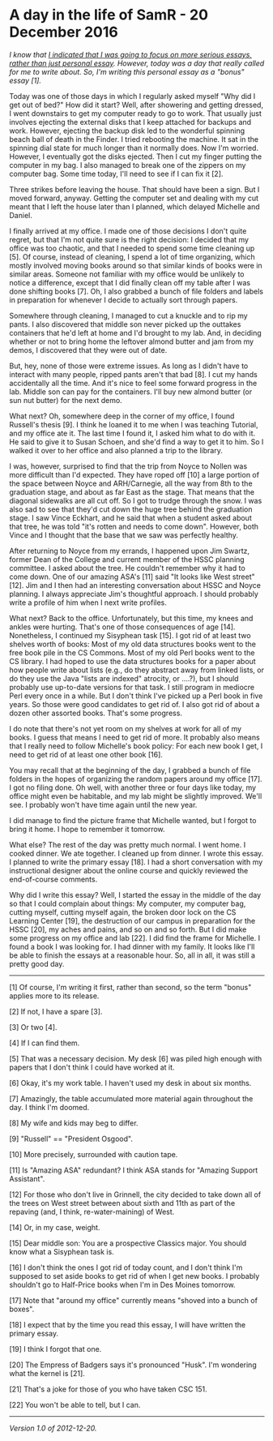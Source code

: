 A day in the life of SamR - 20 December 2016
============================================

*I know that [I indicated that I was going to focus on more serious
essays, rather than just personal essay](serious-or-frivolous.html).
However, today was a day that really called for me to write about.
So, I'm writing this personal essay as a "bonus" essay [1].*

Today was one of those days in which I regularly asked myself "Why did I
get out of bed?"  How did it start?  Well, after showering and getting
dressed, I went downstairs to get my computer ready to go to work.
That usually just involves ejecting the external disks that I keep
attached for backups and work.  However, ejecting the backup disk led
to the wonderful spinning beach ball of death in the Finder.  I tried
rebooting the machine.  It sat in the spinning dial state for much
longer than it normally does.  Now I'm worried.  However, I eventually
got the disks ejected.  Then I cut my finger putting the computer in
my bag.  I also managed to break one of the zippers on my computer bag.
Some time today, I'll need to see if I can fix it [2].

Three strikes before leaving the house.  That should have been a sign.
But I moved forward, anyway.  Getting the computer set and dealing with
my cut meant that I left the house later than I planned, which delayed
Michelle and Daniel.

I finally arrived at my office.  I made one of those decisions I
don't quite regret, but that I'm not quite sure is the right decision:
I decided that my office was too chaotic, and that I needed to spend
some time cleaning up [5].  Of course, instead of cleaning, I spend a
lot of time organizing, which mostly involved moving books around so
that similar kinds of books were in similar areas.  Someone not familiar
with my office would be unlikely to notice a difference, except that I
did finally clean off my table after I was done shifting books [7].  Oh,
I also grabbed a bunch of file folders and labels in preparation for
whenever I decide to actually sort through papers.

Somewhere through cleaning, I managed to cut a knuckle and to rip my
pants.  I also discovered that middle son never picked up the outtakes
containers that he'd left at home and I'd brought to my lab.  And, in
deciding whether or not to bring home the leftover almond butter and
jam from my demos, I discovered that they were out of date.

But, hey, none of those were extreme issues.  As long as I didn't have 
to interact with many people, ripped pants aren't that bad [8].  I cut
my hands accidentally all the time.  And it's nice to feel some forward
progress in the lab.  Middle son can pay for the containers.  I'll buy
new almond butter (or sun nut butter) for the next demo.

What next?  Oh, somewhere deep in the corner of my office, I found
Russell's thesis [9].  I think he loaned it to me when I was teaching
Tutorial, and my office ate it.  The last time I found it, I asked
him what to do with it.  He said to give it to Susan Schoen, and she'd
find a way to get it to him.  So I walked it over to her office and
also planned a trip to the library.

I was, however, surprised to find that the trip from Noyce to Nollen
was more difficult than I'd expected.  They have roped off [10] a large
portion of the space between Noyce and ARH/Carnegie, all the way from
8th to the graduation stage, and about as far East as the stage.  That
means that the diagonal sidewalks are all cut off.  So I got to
trudge through the snow.  I was also sad to see that they'd cut down
the huge tree behind the graduation stage.  I saw Vince Eckhart, and 
he said that when a student asked about that tree, he was told "it's
rotten and needs to come down".  However, both Vince and I thought that
the base that we saw was perfectly healthy.  

After returning to Noyce from my errands, I happened upon Jim Swartz,
former Dean of the College and current member of the HSSC planning
committee.  I asked about the tree.  He couldn't remember why it had
to come down.  One of our amazing ASA's [11] said "It looks like
West street" [12].  Jim and I then had an interesting conversation
about HSSC and Noyce planning.  I always appreciate Jim's thoughtful
approach.  I should probably write a profile of him when I next write
profiles.

What next?  Back to the office.  Unfortunately, but this time, my knees
and ankles were hurting.  That's one of those consequences of age [14].
Nonetheless, I continued my Sisyphean task [15].  I got rid of at least
two shelves worth of books: Most of my old data structures books went to
the free book pile in the CS Commons.  Most of my old Perl books went
to the CS library.  I had hoped to use the data structures books for a
paper about how people write about lists (e.g., do they abstract away
from linked lists, or do they use the Java "lists are indexed" atrocity,
or ....?), but I should probably use up-to-date versions for that task.
I still program in mediocre Perl every once in a while.  But I don't think
I've picked up a Perl book in five years.  So those were good candidates
to get rid of.  I also got rid of about a dozen other assorted books.
That's some progress.

I do note that there's not yet room on my shelves at work for all of
my books.  I guess that means I need to get rid of more.  It probably
also means that I really need to follow Michelle's book policy: For
each new book I get, I need to get rid of at least one other book [16].

You may recall that at the beginning of the day, I grabbed a bunch of
file folders in the hopes of organizing the random papers around my
office [17].  I got no filing done.  Oh well, with another three or
four days like today, my office might even be habitable, and my lab
might be slightly improved.  We'll see.  I probably won't have time
again until the new year.

I did manage to find the picture frame that Michelle wanted, but I forgot
to bring it home.  I hope to remember it tomorrow.

What else?  The rest of the day was pretty much normal.  I went home.
I cooked dinner.  We ate together.  I cleaned up from dinner.  I wrote
this essay.  I planned to write the primary essay [18].  I had a short
conversation with my instructional designer about the online course and
quickly reviewed the end-of-course comments.

Why did I write this essay?  Well, I started the essay in the middle of
the day so that I could complain about things: My computer, my computer
bag, cutting myself, cutting myself again, the broken door lock on the
CS Learning Center [19], the destruction of our campus in preparation
for the HSSC [20], my aches and pains, and so on and so forth.  But I did
make some progress on my office and lab [22].  I did find the frame for
Michelle.  I found a book I was looking for.  I had dinner with my family.
It looks like I'll be able to finish the essays at a reasonable hour.
So, all in all, it was still a pretty good day.

---

[1] Of course, I'm writing it first, rather than second, so the term
"bonus" applies more to its release.

[2] If not, I have a spare [3].

[3] Or two [4].

[4] If I can find them.

[5] That was a necessary decision.  My desk [6] was piled high enough with
papers that I don't think I could have worked at it.

[6] Okay, it's my work table.  I haven't used my desk in about six months.

[7] Amazingly, the table accumulated more material again throughout
the day.  I think I'm doomed.

[8] My wife and kids may beg to differ.

[9] "Russell" == "President Osgood".

[10] More precisely, surrounded with caution tape.

[11] Is "Amazing ASA" redundant?  I think ASA stands for "Amazing Support
Assistant".

[12] For those who don't live in Grinnell, the city decided to take down
all of the trees on West street between about sixth and 11th as part of
the repaving (and, I think, re-water-maining) of West.

[14] Or, in my case, weight.

[15] Dear middle son: You are a prospective Classics major.  You should
know what a Sisyphean task is.

[16] I don't think the ones I got rid of today count, and I don't think I'm
supposed to set aside books to get rid of when I get new books.  I probably
shouldn't go to Half-Price books when I'm in Des Moines tomorrow.

[17] Note that "around my office" currently means "shoved into a bunch of
boxes".

[18] I expect that by the time you read this essay, I will have written
the primary essay.

[19] I think I forgot that one.

[20] The Empress of Badgers says it's pronounced "Husk".  I'm wondering
what the kernel is [21].

[21] That's a joke for those of you who have taken CSC 151.

[22] You won't be able to tell, but I can.

---

*Version 1.0 of 2012-12-20.*
